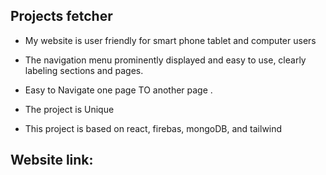 

## Projects fetcher


* My website is user friendly for smart phone tablet and computer users

* The navigation menu prominently displayed and easy to use, clearly labeling sections and pages.

* Easy to Navigate one page TO another page .

* The project is Unique

* This project is based on react, firebas, mongoDB, and tailwind




## Website link:
